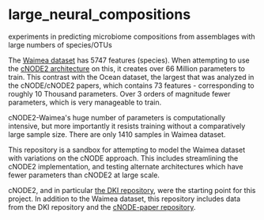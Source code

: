 # large_neural_compositions
 experiments in predicting microbiome compositions from assemblages with large numbers of species/OTUs

The [Waimea dataset](https://github.com/peterjsadowski/Tutorial-Microbiome/tree/main/data/waimea) has 5747 features (species). When attempting to use the [cNODE2 architecture](https://www.ncbi.nlm.nih.gov/pmc/articles/PMC10055077/) on this, it creates over 66 Million parameters to train. This contrast with the Ocean dataset, the largest that was analyzed in the cNODE/cNODE2 papers, which contains 73 features - corresponding to roughly 10 Thousand parameters. Over 3 orders of magnitude fewer parameters, which is very manageable to train.

cNODE2-Waimea's huge number of parameters is computationally intensive, but more importantly it resists training without a comparatively large sample size. There are only 1410 samples in Waimea dataset.

This repository is a sandbox for attempting to model the Waimea dataset with variations on the cNODE approach. This includes streamlining the cNODE2 implementation, and testing alternate architectures which have fewer parameters than cNODE2 at large scale.

cNODE2, and in particular [the DKI repository](https://github.com/spxuw/DKI), were the starting point for this project.
In addition to the Waimea dataset, this repository includes data from the DKI repository and the [cNODE-paper repository](https://github.com/michel-mata/cNODE-paper).

